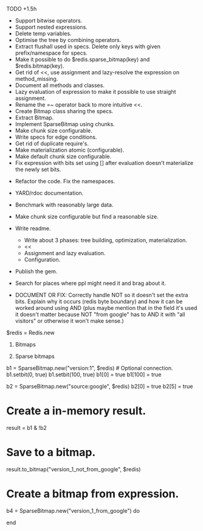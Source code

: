 TODO +1.5h

+ Support bitwise operators.
+ Support nested expressions.
+ Delete temp variables.
+ Optimise the tree by combining operators.
+ Extract flushall used in specs. Delete only keys with given prefix/namespace for specs.
+ Make it possible to do $redis.sparse_bitmap(key) and $redis.bitmap(key).
+ Get rid of <<, use assignment and lazy-resolve the expression on method_missing.
+ Document all methods and classes.
+ Lazy evaluation of expression to make it possible to use straight assignment.
+ Rename the =~ operator back to more intuitive <<.
+ Create Bitmap class sharing the specs.
+ Extract Bitmap.
+ Implement SparseBitmap using chunks.
+ Make chunk size configurable.
+ Write specs for edge conditions.
+ Get rid of duplicate require's.
+ Make materialization atomic (configurable).
+ Make default chunk size configurable.
+ Fix expression with bits set using [] after evaluation doesn't materialize the newly set bits.
- Refactor the code. Fix the namespaces.

- YARD/rdoc documentation.

- Benchmark with reasonably large data.
- Make chunk size configurable but find a reasonable size.

- Write readme. 
  - Write about 3 phases: tree building, optimization, materialization.
  - <<
  - Assignment and lazy evaluation.
  - Configuration.
- Publish the gem.
- Search for places where ppl might need it and brag about it.
- DOCUMENT OR FIX: Correctly handle NOT so it doesn't set the extra bits. Explain why it occurs (redis byte boundary) and how it can be worked around using AND (plus maybe mention that in the field it's used it doesn't matter because NOT "from google" has to AND it with "all visitors" or otherwise it won't make sense.)


$redis = Redis.new

1. Bitmaps


2. Sparse bitmaps

b1 = SparseBitmap.new("version:1", $redis) # Optional connection.
b1.setbit(0, true)
b1.setbit(100, true)
b1[0] = true
b1[100] = true

b2 = SparseBitmap.new("source:google", $redis)
b2[0] = true
b2[5] = true


# Create a in-memory result.

result = b1 & !b2

# Save to a bitmap.

result.to_bitmap("version_1_not_from_google", $redis)


# Create a bitmap from expression.

b4 = SparseBitmap.new("version_1_from_google") do

end